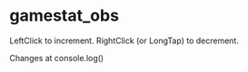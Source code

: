 # gamestat_obs

LeftClick to increment. RightClick (or LongTap) to decrement.

Changes at console.log()

